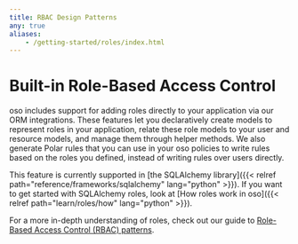 ```yaml
---
title: RBAC Design Patterns
any: true
aliases: 
    - /getting-started/roles/index.html
---
```

<!-- 
Possibly copy content from [Introduction to Roles](../../getting-started/roles/_index.md)?

How to not be duplicative? This should extend that guide, and elaborate on how we approach
roles in general

-- Copy in the content from the existing roles guide -- -->

# Built-in Role-Based Access Control

oso includes support for adding roles directly to your application via our ORM
integrations. These features let you declaratively create models to represent
roles in your application, relate these role models to your user and resource
models, and manage them through helper methods. We also generate Polar rules
that you can use in your oso policies to write rules based on the roles you
defined, instead of writing rules over users directly.

This feature is currently supported in [the SQLAlchemy library]({{< relref
path="reference/frameworks/sqlalchemy" lang="python" >}}). If you want to get started with
SQLAlchemy roles, look at [How roles work in oso]({{< relref
path="learn/roles/how" lang="python" >}}).

For a more in-depth understanding of roles, check out our guide to [Role-Based
Access Control (RBAC) patterns](learn/roles/patterns).
